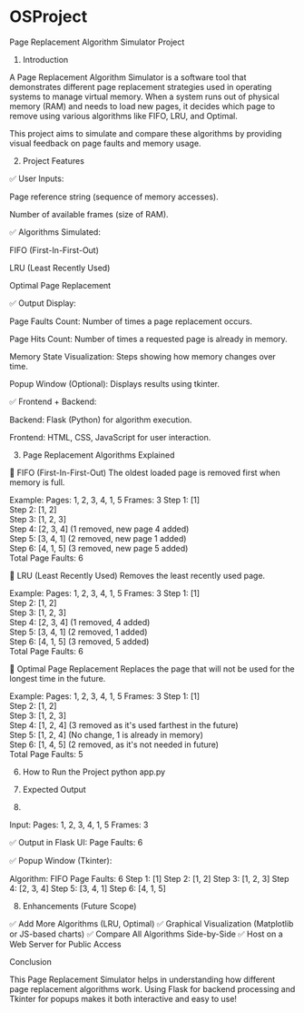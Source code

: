 # OSProject
Page Replacement Algorithm Simulator Project
1. Introduction
   
A Page Replacement Algorithm Simulator is a software tool that demonstrates different page replacement strategies used in operating systems to manage virtual memory. When a system runs out of physical memory (RAM) and needs to load new pages, it decides which page to remove using various algorithms like FIFO, LRU, and Optimal.

This project aims to simulate and compare these algorithms by providing visual feedback on page faults and memory usage.

2. Project Features
   
✅ User Inputs:

Page reference string (sequence of memory accesses).

Number of available frames (size of RAM).

✅ Algorithms Simulated:

FIFO (First-In-First-Out)

LRU (Least Recently Used)

Optimal Page Replacement

✅ Output Display:

Page Faults Count: Number of times a page replacement occurs.

Page Hits Count: Number of times a requested page is already in memory.

Memory State Visualization: Steps showing how memory changes over time.

Popup Window (Optional): Displays results using tkinter.

✅ Frontend + Backend:

Backend: Flask (Python) for algorithm execution.

Frontend: HTML, CSS, JavaScript for user interaction.

3. Page Replacement Algorithms Explained
   
🔹 FIFO (First-In-First-Out)
The oldest loaded page is removed first when memory is full.

Example:
Pages: 1, 2, 3, 4, 1, 5
Frames: 3
Step 1: [1]  
Step 2: [1, 2]  
Step 3: [1, 2, 3]  
Step 4: [2, 3, 4]  (1 removed, new page 4 added)  
Step 5: [3, 4, 1]  (2 removed, new page 1 added)  
Step 6: [4, 1, 5]  (3 removed, new page 5 added)  
Total Page Faults: 6

🔹 LRU (Least Recently Used)
Removes the least recently used page.

Example:
Pages: 1, 2, 3, 4, 1, 5
Frames: 3
Step 1: [1]  
Step 2: [1, 2]  
Step 3: [1, 2, 3]  
Step 4: [2, 3, 4]  (1 removed, 4 added)  
Step 5: [3, 4, 1]  (2 removed, 1 added)  
Step 6: [4, 1, 5]  (3 removed, 5 added)  
Total Page Faults: 6

🔹 Optimal Page Replacement
Replaces the page that will not be used for the longest time in the future.

Example:
Pages: 1, 2, 3, 4, 1, 5
Frames: 3
Step 1: [1]  
Step 2: [1, 2]  
Step 3: [1, 2, 3]  
Step 4: [1, 2, 4]  (3 removed as it's used farthest in the future)  
Step 5: [1, 2, 4]  (No change, 1 is already in memory)  
Step 6: [1, 4, 5]  (2 removed, as it's not needed in future)  
Total Page Faults: 5

6. How to Run the Project
  python app.py

7. Expected Output
8. 
Input:
Pages: 1, 2, 3, 4, 1, 5
Frames: 3

✅ Output in Flask UI:
Page Faults: 6

✅ Popup Window (Tkinter):

Algorithm: FIFO
Page Faults: 6
Step 1: [1]
Step 2: [1, 2]
Step 3: [1, 2, 3]
Step 4: [2, 3, 4]
Step 5: [3, 4, 1]
Step 6: [4, 1, 5]

8. Enhancements (Future Scope)
   
✅ Add More Algorithms (LRU, Optimal)
✅ Graphical Visualization (Matplotlib or JS-based charts)
✅ Compare All Algorithms Side-by-Side
✅ Host on a Web Server for Public Access

Conclusion

This Page Replacement Simulator helps in understanding how different page replacement algorithms work. Using Flask for backend processing and Tkinter for popups makes it both interactive and easy to use!
